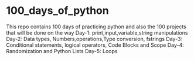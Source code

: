 # 100_days_of_python
This repo contains 100 days of practicing python and also the 100 projects that will be done on the way
Day-1: print,input,variable,string manipulations
Day-2:  Data types, Numbers,operations,Type conversion, fstrings
Day-3: Conditional statements, logical operators, Code Blocks and Scope
Day-4: Randomization and Python Lists
Day-5: Loops

